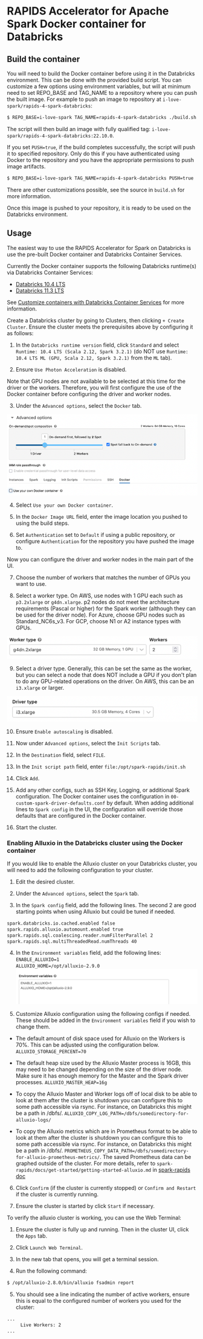 # RAPIDS Accelerator for Apache Spark Docker container for Databricks

## Build the container

You will need to build the Docker container before using it in the Databricks environment. This can be done with the provided build script. You can customize a few options using environment variables, but will at minimum need to set REPO_BASE and TAG_NAME to a repository where you can push the built image. For example to push an image to repository at `i-love-spark/rapids-4-spark-databricks`:

```bash
$ REPO_BASE=i-love-spark TAG_NAME=rapids-4-spark-databricks ./build.sh
```

The script will then build an image with fully qualified tag: `i-love-spark/rapids-4-spark-databricks:22.10.0`. 

If you set `PUSH=true`, if the build completes successfully, the script will push it to specified repository. Only do this if you have authenticated using Docker to the repository and you have the appropriate permissions to push image artifacts.

```bash
$ REPO_BASE=i-love-spark TAG_NAME=rapids-4-spark-databricks PUSH=true ./build.sh
```

There are other customizations possible, see the source in `build.sh` for more information.

Once this image is pushed to your repository, it is ready to be used on the Databricks environment.

## Usage

The easiest way to use the RAPIDS Accelerator for Spark on Databricks is use the pre-built Docker
container and Databricks Container Services.

Currently the Docker container supports the following Databricks runtime(s) via Databricks Container Services:
- [Databricks 10.4 LTS](https://docs.databricks.com/release-notes/runtime/10.4.html#system-environment)
- [Databricks 11.3 LTS](https://docs.databricks.com/release-notes/runtime/11.3.html#system-environment)

See [Customize containers with Databricks Container Services](https://docs.databricks.com/clusters/custom-containers.html) for more information.

Create a Databricks cluster by going to Clusters, then clicking `+ Create Cluster`.  Ensure the
cluster meets the prerequisites above by configuring it as follows:

1. In the `Databricks runtime version` field, click `Standard` and select `Runtime: 10.4 LTS (Scala 2.12, Spark 3.2.1)` (do NOT use `Runtime: 10.4 LTS ML (GPU, Scala 2.12, Spark 3.2.1)` from the `ML` tab).

2. Ensure `Use Photon Acceleration` is disabled.

Note that GPU nodes are not available to be selected at this time for the driver or the workers. Therefore, you will first configure the use of the Docker container before configuring the driver and worker nodes.

3. Under the `Advanced options`, select the `Docker` tab.

![Select-Docker-Tab](img/select-docker-tab.png)

4. Select `Use your own Docker container`.

5. In the `Docker Image URL` field, enter the image location you pushed to using the build steps.

6. Set `Authentication` set to `Default` if using a public repository, or configure `Authentication` for the repository you have pushed the image to.

Now you can configure the driver and worker nodes in the main part of the UI.

7. Choose the number of workers that matches the number of GPUs you want to use.

8. Select a worker type.  On AWS, use nodes with 1 GPU each such as `p3.2xlarge` or `g4dn.xlarge`.
   p2 nodes do not meet the architecture requirements (Pascal or higher) for the Spark worker
   (although they can be used for the driver node).  For Azure, choose GPU nodes such as
   Standard_NC6s_v3.  For GCP, choose N1 or A2 instance types with GPUs. 

![Configure-Worker-Instance-Type](img/configure-worker-instance.png)


9. Select a driver type. Generally, this can be set the same as the worker, but you can select a node that 
   does NOT include a GPU if you don't plan to do any GPU-related operations on the driver. On AWS, this 
   can be an `i3.xlarge` or larger.

![Configure-Driver-Instance-Type](img/configure-driver-instance.png)

10. Ensure `Enable autoscaling` is disabled.

11. Now under `Advanced options`, select the `Init Scripts` tab.

12. In the `Destination` field, select `FILE`.

13. In the `Init script path` field, enter `file:/opt/spark-rapids/init.sh`

14. Click `Add`.

15. Add any other configs, such as SSH Key, Logging, or additional Spark configuration. The Docker container uses the configuration in `00-custom-spark-driver-defaults.conf` by default. When adding additional lines to `Spark config` in the UI, the configuration will override those defaults that are configured in the Docker container.

16. Start the cluster.

### Enabling Alluxio in the Databricks cluster using the Docker container

If you would like to enable the Alluxio cluster on your Databricks cluster, you will need to add the following configuration to your cluster.

1. Edit the desired cluster.

2. Under the `Advanced options`, select the `Spark` tab.

3. In the `Spark config` field, add the following lines. The second 2 are good starting points when using Alluxio but could be tuned
if needed.

```
spark.databricks.io.cached.enabled false
spark.rapids.alluxio.automount.enabled true
spark.rapids.sql.coalescing.reader.numFilterParallel 2
spark.rapids.sql.multiThreadedRead.numThreads 40
```

4. In the `Environment variables` field, add the following lines:   
    `ENABLE_ALLUXIO=1`   
    `ALLUXIO_HOME=/opt/alluxio-2.9.0`   
![Environment-Variables-View](img/environment-variables.png)

5. Customize Alluxio configuration using the following configs if needed. These should be added in the `Environment variables` field if you wish to change them.

  - The default amount of disk space used for Alluxio on the Workers is 70%.  This can be adjusted using the configuration below. `ALLUXIO_STORAGE_PERCENT=70`

  - The default heap size used by the Alluxio Master process is 16GB, this may need to be changed depending on the size of the driver node. Make sure it has enough memory for the Master and the Spark driver processes.  `ALLUXIO_MASTER_HEAP=16g`

  - To copy the Alluxio Master and Worker logs off of local disk to be able to look at them after the cluster is shutdown you can configure this to some path accessible via rsync.  For instance, on Databricks this might be a path in /dbfs/.  `ALLUXIO_COPY_LOG_PATH=/dbfs/somedirectory-for-alluxio-logs/`

  - To copy the Alluxio metrics which are in Prometheus format to be able to look at them after the cluster is shutdown you can configure this to some path accessible via rsync. For instance, on Databricks this might be a path in /dbfs/.  `PROMETHEUS_COPY_DATA_PATH=/dbfs/somedirectory-for-alluxio-prometheus-metrics/`. The saved Prometheus data can be graphed outside of the cluster. For more details, refer to `spark-rapids/docs/get-started/getting-started-alluxio.md` in [spark-rapids doc](https://github.com/NVIDIA/spark-rapids)

6. Click `Confirm` (if the cluster is currently stopped) or `Confirm and Restart` if the cluster is currently running.

7. Ensure the cluster is started by click `Start` if necessary.

To verify the alluxio cluster is working, you can use the Web Terminal:

1. Ensure the cluster is fully up and running. Then in the cluster UI, click the `Apps` tab.

2. Click `Launch Web Terminal`.

3. In the new tab that opens, you will get a terminal session.

4. Run the following command:

```bash
$ /opt/alluxio-2.8.0/bin/alluxio fsadmin report
```

5. You should see a line indicating the number of active workers, ensure this is equal to the configured number of workers you used for the cluster:

```
...
     Live Workers: 2
...
```
